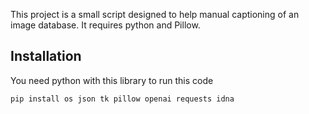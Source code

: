 This project is a small script designed to help manual captioning of an image database. It requires python and Pillow.

## Installation

You need python with this library to run this code
```
pip install os json tk pillow openai requests idna

```
